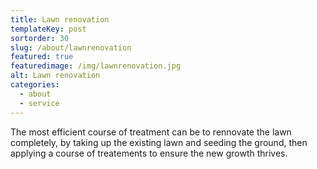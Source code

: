 ```yaml
---
title: Lawn renovation
templateKey: post
sortorder: 30
slug: /about/lawnrenovation
featured: true
featuredimage: /img/lawnrenovation.jpg
alt: Lawn renovation
categories:
  - about
  - service
---
```

The most efficient course of treatment can be to rennovate the lawn completely, by taking up the existing lawn and seeding the ground, then applying a course of treatements to ensure the new growth thrives. 
